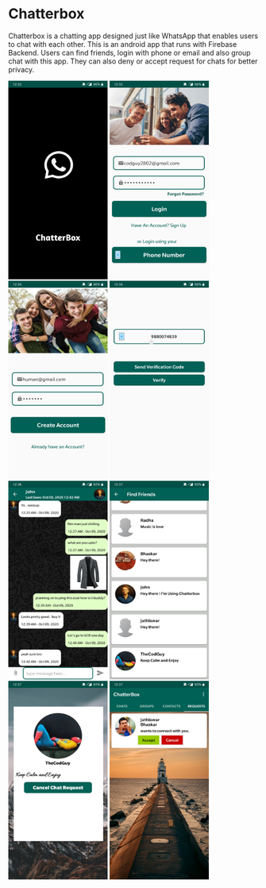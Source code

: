 # Chatterbox
Chatterbox is a chatting app designed just like WhatsApp that enables users to chat with each other. This is an android app that runs with Firebase Backend. Users can find friends, login with phone or email and also group chat with this app. They can also deny or accept request for chats for better privacy.

<img src="https://github.com/JATHISWAR/Chatterbox/blob/master/Screenshot_20201009-123253.jpg" width="200" height="400"/>
<img src="https://github.com/JATHISWAR/Chatterbox/blob/master/Screenshot_20201009-123352.jpg" width="200" height="400"/>
<img src="https://github.com/JATHISWAR/Chatterbox/blob/master/Screenshot_20201009-123412.jpg" width="200" height="400"/>
<img src="https://github.com/JATHISWAR/Chatterbox/blob/master/Screenshot_20201009-123432.jpg" width="200" height="400"/>
<img src="https://github.com/JATHISWAR/Chatterbox/blob/master/Screenshot_20201009-123630.jpg" width="200" height="400"/>
<img src="https://github.com/JATHISWAR/Chatterbox/blob/master/Screenshot_20201009-123709.jpg" width="200" height="400"/>
<img src="https://github.com/JATHISWAR/Chatterbox/blob/master/Screenshot_20201009-123732.jpg" width="200" height="400"/>
<img src="https://github.com/JATHISWAR/Chatterbox/blob/master/Screenshot_20201009-123753.jpg" width="200" height="400"/>
